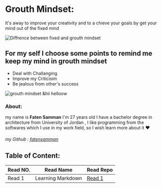 
# Grouth Mindset:
  It's away to improve your creativity and to a chieve your goals by get your mind out of the fixed mind

![Diffrence between fixed and grouth mindset](https://www.sdiclarity.com/wp-content/uploads/2019/01/growth-5c-20vs-_35489972-629x1024.png)


## For my self I choose some points to remind me keep my mind in grouth mindset

  * Deal with Challanging 
  * Improve my Criticisim
  * Be jealous from other's success
  
  ![grouth mindset](https://i.ytimg.com/vi/YG4t8SGQsvA/maxresdefault.jpg)
  &hii helloow 
  
### About:
my name is **Faten Samman** I'm 27 years old I have a bachelor degree in architecture from University of Jordan , I like programming from the softwares which I use in my work field, so I wish learn more about it :heart:
###### my Github : [fatensamman](https://github.com/Fatensamman)
## Table of Content:
| Read NO. |     Read Name     |      Read Repo     |
|----------| ------------------|--------------------|
|  Read 1  | Learning Markdown | [Read 1](Read1.md) |


